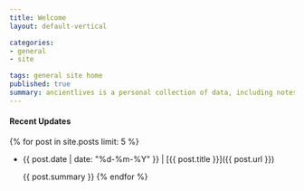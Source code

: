 ```yaml
---
title: Welcome
layout: default-vertical

categories:
- general
- site

tags: general site home
published: true
summary: ancientlives is a personal collection of data, including notes, tutorials, and other media
---
```


#### Recent Updates
{% for post in site.posts limit: 5 %}
* {{ post.date | date: "%d-%m-%Y" }} | [{{ post.title }}]({{ post.url }})

  {{ post.summary }}
{% endfor %}




